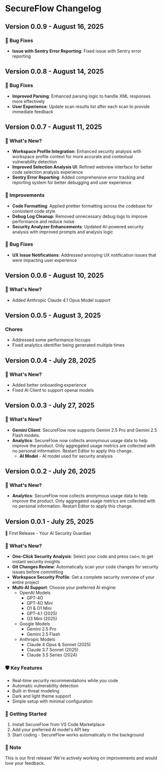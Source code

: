 # SecureFlow Changelog

## Version 0.0.9 - August 16, 2025

### 🐛 Bug Fixes

- **Issue with Sentry Error Reporting**: Fixed issue with Sentry error reporting


## Version 0.0.8 - August 14, 2025

### 🐛 Bug Fixes

- **Improved Parsing**: Enhanced parsing logic to handle XML responses more effectively
- **User Experience**: Update scan results list after each scan to provide immediate feedback


## Version 0.0.7 - August 11, 2025

### 🚀 What's New?

- **Workspace Profile Integration**: Enhanced security analysis with workspace profile context for more accurate and contextual vulnerability detection
- **Improved Selection Analysis UI**: Refined webview interface for better code selection analysis experience
- **Sentry Error Reporting**: Added comprehensive error tracking and reporting system for better debugging and user experience

### 🔧 Improvements

- **Code Formatting**: Applied prettier formatting across the codebase for consistent code style
- **Debug Log Cleanup**: Removed unnecessary debug logs to improve performance and reduce noise
- **Security Analyzer Enhancements**: Updated AI-powered security analysis with improved prompts and analysis logic

### 🐛 Bug Fixes

- **UX Issue Notifications**: Addressed annoying UX notification issues that were impacting user experience

## Version 0.0.6 - August 10, 2025

### 🚀 What's New?

- Added Anthropic Claude 4.1 Opus Model support

## Version 0.0.5 - August 3, 2025

### Chores

- Addressed some performance hiccups
- Fixed analytics identifier being generated multiple times

## Version 0.0.4 - July 28, 2025

### 🚀 What's New?

- Added better onboarding experience
- Fixed AI Client to support openai models


## Version 0.0.3 - July 27, 2025

### 🎯 What's New?
- **Gemini Client**: SecureFlow now supports Gemini 2.5 Pro and Gemini 2.5 Flash models.
- **Analytics**: SecureFlow now collects anonymous usage data to help improve the product. Only aggregated usage metrics are collected with no personal information. Restart Editor to apply this change.
  - **AI Model** - AI model used for security analysis
  

## Version 0.0.2 - July 26, 2025

### 🎯 What's New?
- **Analytics**: SecureFlow now collects anonymous usage data to help improve the product. Only aggregated usage metrics are collected with no personal information. Restart Editor to apply this change.

## Version 0.0.1 - July 25, 2025

🚀 First Release - Your AI Security Guardian

### 🎯 What's New?
- **One-Click Security Analysis**: Select your code and press `Cmd+L` to get instant security insights
- **Git Changes Review**: Automatically scan your code changes for security issues before committing
- **Workspace Security Profile**: Get a complete security overview of your entire project
- **Multi-AI Support**: Choose your preferred AI engine:
  - OpenAI Models
    - GPT-4O
    - GPT-4O Mini
    - O1 & O1 Mini
    - GPT-4.1 (2025)
    - O3 Mini (2025)
  - Google Models
    - Gemini 2.5 Pro
    - Gemini 2.5 Flash
  - Anthropic Models
    - Claude 4 Opus & Sonnet (2025)
    - Claude 3.7 Sonnet (2025)
    - Claude 3.5 Series (2024)

### 🛡️ Key Features
- Real-time security recommendations while you code
- Automatic vulnerability detection
- Built-in threat modeling
- Dark and light theme support
- Simple setup with minimal configuration

### 🔧 Getting Started
1. Install SecureFlow from VS Code Marketplace
2. Add your preferred AI model's API key
3. Start coding - SecureFlow works automatically in the background

### 📝 Note
This is our first release! We're actively working on improvements and would love your feedback.